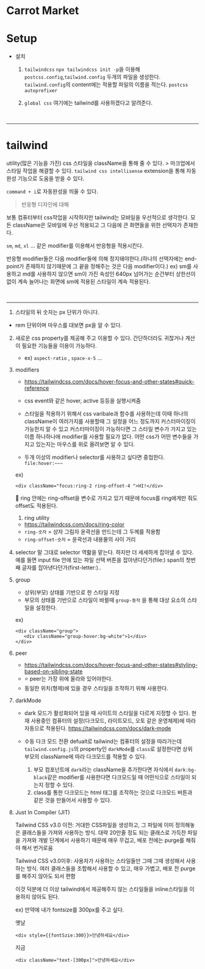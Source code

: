 # Carrot Market

# Setup

- 설치

  1. `tailwindcss`
     `npx tailwindcss init -p`을 이용해 `postcss.config`,`tailwind.config` 두개의 파일을 생성한다.
     `tailwind.config`의 content에는 적용할 파일의 이름을 적는다.
     `postcss`
     `autoprefixer`

  2. `global css`
     여기에는 tailwind를 사용하겠다고 알려준다.

<br/>
<hr/>

# tailwind

utility(많은 기능을 가진) css
스타일을 className을 통해 줄 수 있다. > 마크업에서 스타일 작업을 해결할 수 있다.
`tailwind css intellisense` extension을 통해 자동완성 기능으로 도움을 받을 수 있다.

`command + i`로 자동완성을 띄울 수 있다.

> 반응형 디자인에 대해

보통 컴퓨터부터 css작업을 시작하지만 tailwind는 모바일을 우선적으로 생각한다.
모든 className은 모바일에 우선 적용되고 그 다음에 큰 화면들을 위한 선택자가 존재한다.

`sm`, `md`, `xl` ... 같은 modifier를 이용해서 반응형을 적용시킨다.

반응형 modifier들은 다음 modifier들에 의해 정지돼야한다.(하나의 선택자에는 end-point가 존재하지 않기때문에 그 끝을 정해주는 것은 다음 modifier이다.)
ex) sm를 사용하고 md를 사용하지 않으면 sm이 가진 속성인 640px 넘어가는 순간부터 상한선이 없이 계속 늘어나는 화면에 sm에 적용된 스타일이 계속 적용된다.

<br/>

<hr/>

1. 스타일의 뒤 숫자는 px 단위가 아니다.

- rem 단위이며 마우스를 대보면 px을 알 수 있다.

2. 새로운 css property를 제공해 주고 이용할 수 있다.
   간단하더라도 귀찮거나 계산이 필요한 기능들을 이용이 가능하다.

   - ex) `aspect-ratio` , `space-x-5` ...

3. modifiers

   - https://tailwindcss.com/docs/hover-focus-and-other-states#quick-reference
   - css event와 같은 hover, active 등등을 실행시켜줌

   - 스타일을 적용하기 위해서 css varibale과 함수를 사용하는데 이때 하나의 className이 여러가지를 사용할때 그 설정을 어느 정도까지 커스터마이징이 가능한지 알 수 있고 커스터마이징이 가능하다면 그 스타일 변수가 가지고 있는 이름 하나하나에 modifier를 사용할 필요가 없다.
     어떤 css가 어떤 변수들을 가지고 있는지는 마우스를 위로 올려보면 알 수 있다.

   - 두개 이상의 modifier나 selector를 사용하고 싶다면 중첩한다.
     `file:hover:~~~`

   ex)

   ```
   <div className="focus:ring-2 ring-offset-4 ">HI!</div>
   ```

   🤔 ring 안에는 ring-offset을 변수로 가지고 있기 때문에 focus를 ring에게만 줘도 offset도 적용된다.

   1. ring utility

   - https://tailwindcss.com/docs/ring-color
   - `ring-숫자` = 상자 그림자 윤곽선을 만드는데 그 두께를 적용함
   - `ring-offset-숫자` = 윤곽선과 내용물의 사이 거리

4. selector
   말 그대로 selector 역핧을 맡는다. 하지만 더 세세하게 잡아낼 수 있다.
   예를 들면 input file 안에 있는 파일 선택 버튼을 잡아낸다던가(file:) span의 첫번째 글자를 잡아낸다던가(first-letter:)..

5. group

   - 상위(부모) 상태를 기반으로 한 스타일 지정
   - 부모의 상태를 기반으로 스타일이 바뀔때 `group-동작` 을 통해 대상 요소의 스타일을 설정한다.

   ex)

   ```
   <div className="group">
      <div className="group-hover:bg-white">1</div>
   </div>
   ```

6. peer

   - https://tailwindcss.com/docs/hover-focus-and-other-states#styling-based-on-sibling-state
   - ⭐️ peer는 가장 위에 올라와 있어야한다.
   - 동일한 위치(형제)에 있을 경우 스타일을 조작하기 위해 사용한다.

7. darkMode

   - dark 모드가 활성화되어 있을 때 사이트의 스타일을 다르게 지정할 수 있다. 현재 사용중인 컴퓨터의 설정(다크모드, 라이트모드, 오토 같은 운영체제)에 따라 자동으로 적용된다.
     https://tailwindcss.com/docs/dark-mode

   - 수동 다크 모드 전환
     defualt로 tailwind는 컴퓨터의 설정을 따라가는데 `tailwind.config.js`의 property인 `darkMode`를 `class`로 설정한다면 상위 부모의 className에 따라 다크모드를 적용할 수 있다.

     1. 부모 컴포넌트에 `dark`라는 className을 추가한다면 자식에서 `dark:bg-black`같은 modifier를 사용한다면 다크모드일 때 어떤식으로 스타일이 되는지 정할 수 있다.
     2. class를 통한 다크모드는 html 태그를 조작하는 것으로 다크모드 버튼과 같은 것을 만들어서 사용할 수 있다.

8. Just In Compiler (JIT)

   Tailwind CSS v3.0 이전: 거대한 CSS파일을 생성하고, 그 파일에 이미 정의해놓은 클래스들을 가져와 사용하는 방식.
   대략 20만줄 정도 되는 클래스로 가득찬 파일을 가져와 개발 단계에서 사용하기 때문에 매우 무겁고, 배포 전에는 purge를 해줘야 해서 번거로움

   Tailwind CSS v3.0이후: 사용자가 사용하는 스타일들만 그때 그때 생성해서 사용하는 방식. 여러 클래스들을 조합해서 사용할 수 있고, 매우 가볍고, 배포 전 purge를 해주지 않아도 되서 편함

   이것 덕분에 더 이상 tailwind에서 제공해주지 않는 스타일들을 inline스타일을 이용하지 않아도 된다.

   ex) 만약에 내가 fontsize를 300px를 주고 싶다.

   옛날

   ```
   <div style={{fontSzie:300}}>안녕하세요</div>
   ```

   지금

   ```
   <div className="text-[300px]">안녕하세요</div>
   ```
